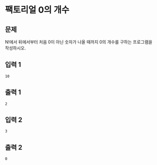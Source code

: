 # 팩토리얼 0의 개수

## 문제

N!에서 뒤에서부터 처음 0이 아닌 숫자가 나올 때까지 0의 개수를 구하는 프로그램을 작성하시오.

## 입력 1
```
10
```

## 출력 1
```
2
```

## 입력 2
```
3
```

## 출력 2
```
0
```